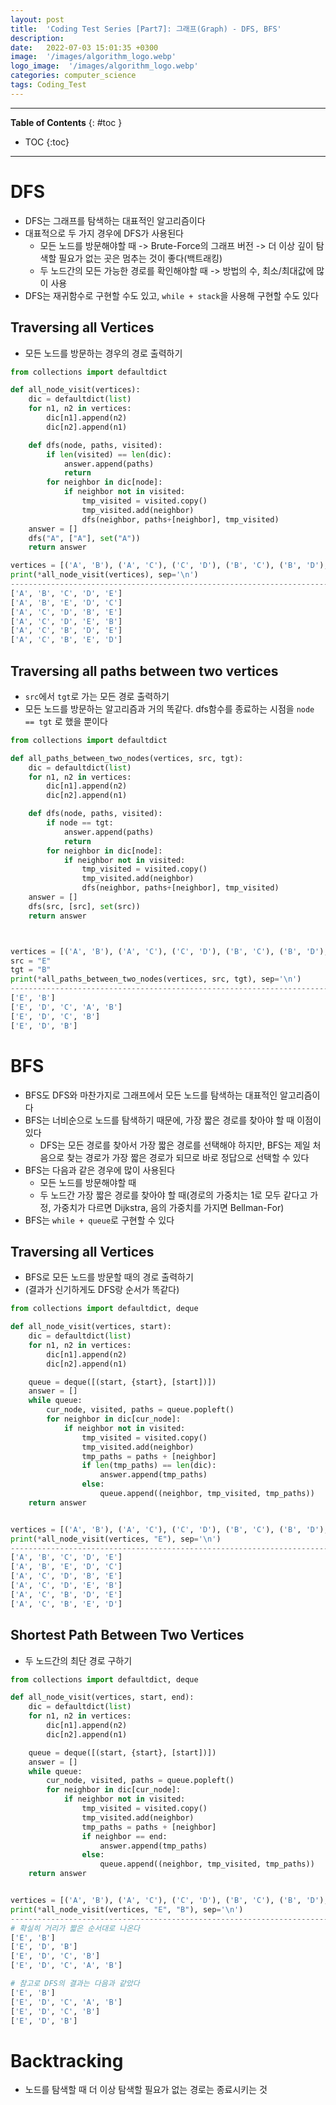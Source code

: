 ```yaml
---
layout: post
title:  'Coding Test Series [Part7]: 그래프(Graph) - DFS, BFS'
description: 
date:   2022-07-03 15:01:35 +0300
image:  '/images/algorithm_logo.webp'
logo_image:  '/images/algorithm_logo.webp'
categories: computer_science
tags: Coding_Test
---
```

---

**Table of Contents**
{: #toc }
*  TOC
{:toc}

---

# DFS

- DFS는 그래프를 탐색하는 대표적인 알고리즘이다
- 대표적으로 두 가지 경우에 DFS가 사용된다
  - 모든 노드를 방문해야할 때 -> Brute-Force의 그래프 버전 -> 더 이상 깊이 탐색할 필요가 없는 곳은 멈추는 것이 좋다(백트래킹)
  - 두 노드간의 모든 가능한 경로를 확인해야할 때 -> 방법의 수, 최소/최대값에 많이 사용
- DFS는 재귀함수로 구현할 수도 있고, `while + stack`을 사용해 구현할 수도 있다

## Traversing all Vertices

- 모든 노드를 방문하는 경우의 경로 출력하기

```python
from collections import defaultdict

def all_node_visit(vertices):
    dic = defaultdict(list)
    for n1, n2 in vertices:
        dic[n1].append(n2)
        dic[n2].append(n1)

    def dfs(node, paths, visited):
        if len(visited) == len(dic):
            answer.append(paths)
            return
        for neighbor in dic[node]:
            if neighbor not in visited:
                tmp_visited = visited.copy()
                tmp_visited.add(neighbor)
                dfs(neighbor, paths+[neighbor], tmp_visited)
    answer = []
    dfs("A", ["A"], set("A"))
    return answer

vertices = [('A', 'B'), ('A', 'C'), ('C', 'D'), ('B', 'C'), ('B', 'D'), ('B', 'E'), ('D', 'E')]
print(*all_node_visit(vertices), sep='\n')
-----------------------------------------------------------------------------------------------------
['A', 'B', 'C', 'D', 'E']
['A', 'B', 'E', 'D', 'C']
['A', 'C', 'D', 'B', 'E']
['A', 'C', 'D', 'E', 'B']
['A', 'C', 'B', 'D', 'E']
['A', 'C', 'B', 'E', 'D']
```

## Traversing all paths between two vertices

- `src`에서 `tgt`로 가는 모든 경로 출력하기
- 모든 노드를 방문하는 알고리즘과 거의 똑같다. dfs함수를 종료하는 시점을 `node == tgt` 로 했을 뿐이다

```python
from collections import defaultdict

def all_paths_between_two_nodes(vertices, src, tgt):
    dic = defaultdict(list)
    for n1, n2 in vertices:
        dic[n1].append(n2)
        dic[n2].append(n1)

    def dfs(node, paths, visited):
        if node == tgt:
            answer.append(paths)
            return
        for neighbor in dic[node]:
            if neighbor not in visited:
                tmp_visited = visited.copy()
                tmp_visited.add(neighbor)
                dfs(neighbor, paths+[neighbor], tmp_visited)
    answer = []
    dfs(src, [src], set(src))
    return answer



vertices = [('A', 'B'), ('A', 'C'), ('C', 'D'), ('B', 'C'), ('B', 'D'), ('B', 'E'), ('D', 'E')]
src = "E"
tgt = "B"
print(*all_paths_between_two_nodes(vertices, src, tgt), sep='\n')
------------------------------------------------------------------------------------------------------
['E', 'B']
['E', 'D', 'C', 'A', 'B']
['E', 'D', 'C', 'B']
['E', 'D', 'B']
```

# BFS

- BFS도 DFS와 마찬가지로 그래프에서 모든 노드를 탐색하는 대표적인 알고리즘이다
- BFS는 너비순으로 노드를 탐색하기 때문에, 가장 짧은 경로를 찾아야 할 때 이점이 있다
  - DFS는 모든 경로를 찾아서 가장 짧은 경로를 선택해야 하지만, BFS는 제일 처음으로 찾는 경로가 가장 짧은 경로가 되므로 바로 정답으로 선택할 수 있다
- BFS는 다음과 같은 경우에 많이 사용된다
  - 모든 노드를 방문해야할 때
  - 두 노드간 가장 짧은 경로를 찾아야 할 때(경로의 가중치는 1로 모두 같다고 가정, 가중치가 다르면 Dijkstra, 음의 가중치를 가지면 Bellman-For)
- BFS는 `while + queue`로 구현할 수 있다

## Traversing all Vertices

- BFS로 모든 노드를 방문할 때의 경로 출력하기
- (결과가 신기하게도 DFS랑 순서가 똑같다)

```python
from collections import defaultdict, deque

def all_node_visit(vertices, start):
    dic = defaultdict(list)
    for n1, n2 in vertices:
        dic[n1].append(n2)
        dic[n2].append(n1)

    queue = deque([(start, {start}, [start])])
    answer = []
    while queue:
        cur_node, visited, paths = queue.popleft()
        for neighbor in dic[cur_node]:
            if neighbor not in visited:
                tmp_visited = visited.copy()
                tmp_visited.add(neighbor)
                tmp_paths = paths + [neighbor]
                if len(tmp_paths) == len(dic):
                    answer.append(tmp_paths)
                else:
                    queue.append((neighbor, tmp_visited, tmp_paths))
    return answer


vertices = [('A', 'B'), ('A', 'C'), ('C', 'D'), ('B', 'C'), ('B', 'D'), ('B', 'E'), ('D', 'E')]
print(*all_node_visit(vertices, "E"), sep='\n')
-------------------------------------------------------------------------------------
['A', 'B', 'C', 'D', 'E']
['A', 'B', 'E', 'D', 'C']
['A', 'C', 'D', 'B', 'E']
['A', 'C', 'D', 'E', 'B']
['A', 'C', 'B', 'D', 'E']
['A', 'C', 'B', 'E', 'D']
```

## Shortest Path Between Two Vertices 

- 두 노드간의 최단 경로 구하기

```python
from collections import defaultdict, deque

def all_node_visit(vertices, start, end):
    dic = defaultdict(list)
    for n1, n2 in vertices:
        dic[n1].append(n2)
        dic[n2].append(n1)

    queue = deque([(start, {start}, [start])])
    answer = []
    while queue:
        cur_node, visited, paths = queue.popleft()
        for neighbor in dic[cur_node]:
            if neighbor not in visited:
                tmp_visited = visited.copy()
                tmp_visited.add(neighbor)
                tmp_paths = paths + [neighbor]
                if neighbor == end:
                    answer.append(tmp_paths)
                else:
                    queue.append((neighbor, tmp_visited, tmp_paths))
    return answer


vertices = [('A', 'B'), ('A', 'C'), ('C', 'D'), ('B', 'C'), ('B', 'D'), ('B', 'E'), ('D', 'E')]
print(*all_node_visit(vertices, "E", "B"), sep='\n')
--------------------------------------------------------------------------------
# 확실히 거리가 짧은 순서대로 나온다
['E', 'B']
['E', 'D', 'B']
['E', 'D', 'C', 'B']
['E', 'D', 'C', 'A', 'B']

# 참고로 DFS의 결과는 다음과 같았다
['E', 'B']
['E', 'D', 'C', 'A', 'B']
['E', 'D', 'C', 'B']
['E', 'D', 'B']
```

# Backtracking

- 노드를 탐색할 때 더 이상 탐색할 필요가 없는 경로는 종료시키는 것